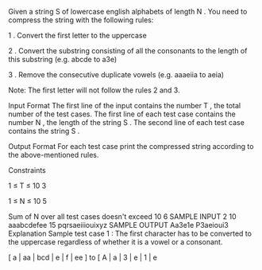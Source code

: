 Given a string 
S
 of lowercase english alphabets of length 
N
. You need to compress the string with the following rules:

1
. Convert the first letter to the uppercase

2
. Convert the substring consisting of all the consonants to the length of this substring (e.g. abcde to a3e)

3
. Remove the consecutive duplicate vowels (e.g. aaaeiia to aeia)

Note: The first letter will not follow the rules 2 and 3.

Input Format
The first line of the input contains the number 
T
, the total number of the test cases.
The first line of each test case contains the number 
N
, the length of the string 
S
.
The second line of each test case contains the string 
S
.

Output Format
For each test case print the compressed string according to the above-mentioned rules.

Constraints
 
1
≤
T
≤
10
3


1
≤
N
≤
10
5

Sum of 
N
 over all test cases doesn't exceed 
10
6
SAMPLE INPUT 
2
10
aaabcdefee
15
pqrsaeiiiouixyz
SAMPLE OUTPUT 
Aa3e1e
P3aeioui3
Explanation
Sample test case 
1
:
The first character has to be converted to the uppercase regardless of whether it is a vowel or a consonant.

[ a | aa | bcd | e | f | ee ] to [ A | a | 3 | e | 1 | e 
